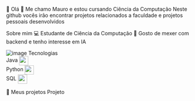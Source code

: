 👋 Olá 👋
Me chamo Mauro e estou cursando Ciência da Computação
Neste github vocês irão encontrar projetos relacionados a faculdade e projetos pessoais desenvolvidos

Sobre mim
💻 Estudante de Ciência da Computação
🤖 Gosto de mexer com backend e tenho interesse em IA

![image](https://github.com/user-attachments/assets/f3984f35-208f-4c1c-9ae4-07cb2e5cc182)
 Tecnologias
<br>
Java <img src="https://github.com/user-attachments/assets/ad7cdf35-40d5-49ff-86b9-a77002a484ba" style="vertical-align: middle; width: 25px;">
<br>
Python <img src="https://github.com/user-attachments/assets/98f59e15-6119-4b77-bf7c-fd6be0a8f10c" style="vertical-align: middle; width: 25px;">
<br>
SQL <img src="https://github.com/user-attachments/assets/5fd87bed-bebf-45a1-8d44-2148a535ed68" style="vertical-align: middle; width: 25px;">
<br>

💼 Meus projetos
Projeto 
